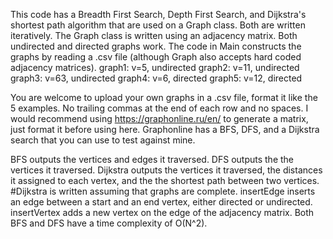 This code has a Breadth First Search, Depth First Search, and Dijkstra's shortest path algorithm that are used on a Graph class. Both are written iteratively.
The Graph class is written using an adjacency matrix. Both undirected and directed graphs work.
The code in Main constructs the graphs by reading a .csv file (although Graph also accepts hard coded adjacency matrices).
graph1: v=5, undirected
graph2: v=11, undirected
graph3: v=63, undirected
graph4: v=6, directed
graph5: v=12, directed

You are welcome to upload your own graphs in a .csv file, format it like the 5 examples. No trailing commas at the end of each row and no spaces.
I would recommend using https://graphonline.ru/en/ to generate a matrix, just format it before using here.
Graphonline has a BFS, DFS, and a Dijkstra search that you can use to test against mine.

BFS outputs the vertices and edges it traversed.
DFS outputs the the vertices it traversed.
Dijkstra outputs the vertices it traversed, the distances it assigned to each vertex, and the the shortest path between two vertices. #Dijkstra is written assuming that graphs are complete.
insertEdge inserts an edge between a start and an end vertex, either directed or undirected.
insertVertex adds a new vertex on the edge of the adjacency matrix.
Both BFS and DFS have a time complexity of O(N^2).
